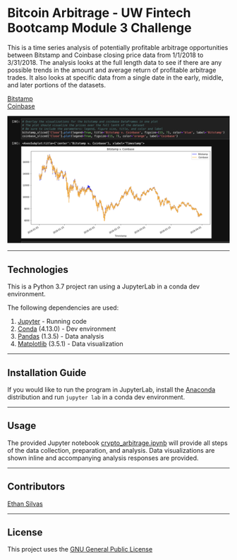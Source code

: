 # Bitcoin Arbitrage - UW Fintech Bootcamp Module 3 Challenge

This is a time series analysis of potentially profitable arbitrage opportunities between Bitstamp and Coinbase 
closing price data from 1/1/2018 to 3/31/2018. The analysis looks at the full length data to see if there are any possible trends in the amount
and average return of profitable arbitrage trades. It also looks at specific data from a single date in the early, middle, and later portions of the 
datasets. 

[Bitstamp](/Resources/bitstamp.csv) <br>
[Coinbase](/Resources/coinbase.csv)

![Screenshot of Matplotlib line plot comparing closing prices between bitstamp and coinbase](/Resources/images/data_viz.png)

---

## Technologies

This is a Python 3.7 project ran using a JupyterLab in a conda dev environment. 

The following dependencies are used: 
1. [Jupyter](https://jupyter.org/) - Running code 
2. [Conda](https://github.com/conda/conda) (4.13.0) - Dev environment
3. [Pandas](https://github.com/pandas-dev/pandas) (1.3.5) - Data analysis
4. [Matplotlib](https://github.com/matplotlib/matplotlib) (3.5.1) - Data visualization


---

## Installation Guide

If you would like to run the program in JupyterLab, install the [Anaconda](https://www.anaconda.com/products/distribution) distribution and run `jupyter lab` in a conda dev environment.


---

## Usage

The provided Jupyter notebook [crypto_arbitrage.ipynb](/crypto_arbitrage.ipynb) will provide all steps of the data collection, preparation, and analysis. Data visualizations are shown inline and accompanying analysis responses are provided. 

---

## Contributors

[Ethan Silvas](https://github.com/ethansilvas)

---

## License

This project uses the [GNU General Public License](https://choosealicense.com/licenses/gpl-3.0/)
